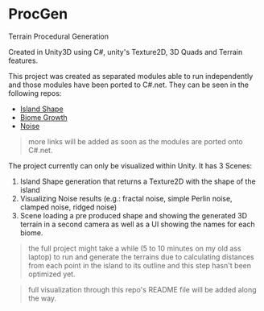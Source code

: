 # ProcGen

Terrain Procedural Generation

Created in Unity3D using C#, unity's Texture2D, 3D Quads and Terrain features.

This project was created as separated modules able to run independently and those modules have been ported to C#.net. They can be seen in the following repos:

* [Island Shape](https://github.com/brunorc93/islandShapeGen.net)  
* [Biome Growth](https://github.com/brunorc93/BiomeGrowth.net)  
* [Noise](https://github.com/brunorc93/noise)  
> more links will be added as soon as the modules are ported onto C#.net.  

The project currently can only be visualized within Unity. It has 3 Scenes:
1. Island Shape generation that returns a Texture2D with the shape of the island  
1. Visualizing Noise results (e.g.: fractal noise, simple Perlin noise, clamped noise, ridged noise)
1. Scene loading a pre produced shape and showing the generated 3D terrain in a second camera as well as a UI showing the names for each biome.
> the full project might take a while (5 to 10 minutes on my old ass laptop) to run and generate the terrains due to calculating distances from each point in the island to its outline and this step hasn't been optimized yet.

> full visualization through this repo's README file will be added along the way.

